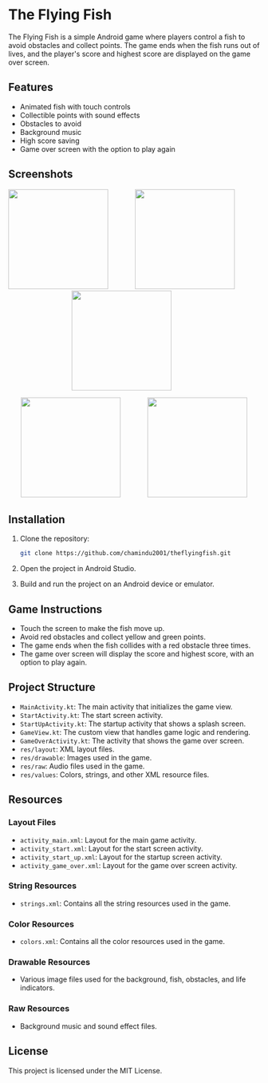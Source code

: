 # The Flying Fish

The Flying Fish is a simple Android game where players control a fish to avoid obstacles and collect points. The game ends when the fish runs out of lives, and the player's score and highest score are displayed on the game over screen.

## Features

- Animated fish with touch controls
- Collectible points with sound effects
- Obstacles to avoid
- Background music
- High score saving
- Game over screen with the option to play again

## Screenshots

<p align="center">
  <img src="https://github.com/chamindu2001/Android-Game-App/assets/127916715/06872a8c-4bc3-49e8-ba0e-b1cb16a9e095" width="200" style="margin-right: 50px;" />
  <img src="https://github.com/chamindu2001/Android-Game-App/assets/127916715/9adc3a6b-fa8a-4dae-9db8-3aa8010d16d4" width="200" style="margin-right: 50px;" />
  <img src="https://github.com/chamindu2001/Android-Game-App/assets/127916715/2cf33ecc-d3cb-406d-912e-682f18c1dd3f" width="200" style="margin-right: 50px;" />
</p>
<p align="center">
  <img src="https://github.com/chamindu2001/Android-Game-App/assets/127916715/5f945bcb-a523-4ae2-9515-b055c1113974" width="200" style="margin-right: 50px;" />
  <img src="https://github.com/chamindu2001/Android-Game-App/assets/127916715/7fa807ac-cc27-4ef9-8a14-c555a53c8365" width="200" />
</p>

## Installation

1. Clone the repository:
    ```bash
    git clone https://github.com/chamindu2001/theflyingfish.git
    ```

2. Open the project in Android Studio.

3. Build and run the project on an Android device or emulator.

## Game Instructions

- Touch the screen to make the fish move up.
- Avoid red obstacles and collect yellow and green points.
- The game ends when the fish collides with a red obstacle three times.
- The game over screen will display the score and highest score, with an option to play again.

## Project Structure

- `MainActivity.kt`: The main activity that initializes the game view.
- `StartActivity.kt`: The start screen activity.
- `StartUpActivity.kt`: The startup activity that shows a splash screen.
- `GameView.kt`: The custom view that handles game logic and rendering.
- `GameOverActivity.kt`: The activity that shows the game over screen.
- `res/layout`: XML layout files.
- `res/drawable`: Images used in the game.
- `res/raw`: Audio files used in the game.
- `res/values`: Colors, strings, and other XML resource files.

## Resources

### Layout Files

- `activity_main.xml`: Layout for the main game activity.
- `activity_start.xml`: Layout for the start screen activity.
- `activity_start_up.xml`: Layout for the startup screen activity.
- `activity_game_over.xml`: Layout for the game over screen activity.

### String Resources

- `strings.xml`: Contains all the string resources used in the game.

### Color Resources

- `colors.xml`: Contains all the color resources used in the game.

### Drawable Resources

- Various image files used for the background, fish, obstacles, and life indicators.

### Raw Resources

- Background music and sound effect files.

## License

This project is licensed under the MIT License.
